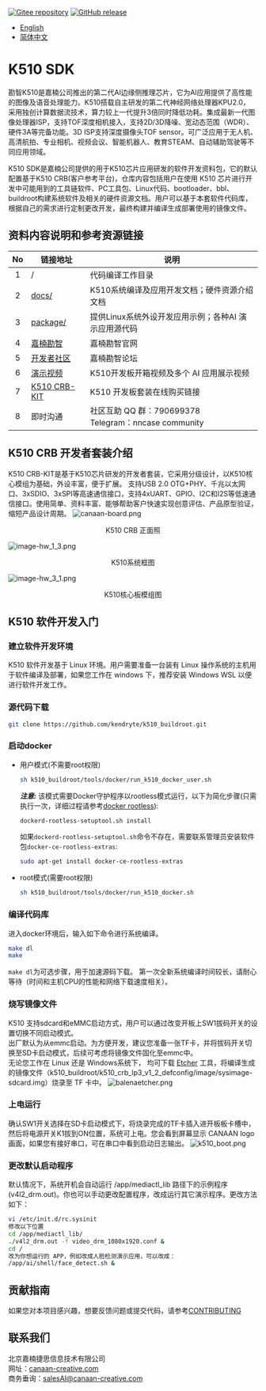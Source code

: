 [![Gitee repository](https://img.shields.io/badge/gitee-repository-blue?logo=gitee&style=plastic)](https://gitee.com/kendryte/k510_buildroot)
[![GitHub release](https://img.shields.io/github/v/release/kendryte/k510_buildroot?color=brightgreen&display_name=tag&logo=github&style=plastic)](https://github.com/kendryte/k510_buildroot/releases)

* [English](../README.md)
* [简体中文](README.zh-Hans.md)
  
# K510 SDK

勘智K510是嘉楠公司推出的第二代AI边缘侧推理芯片，它为AI应用提供了高性能的图像及语音处理能力。K510搭载自主研发的第二代神经网络处理器KPU2.0， 采用独创计算数据流技术，算力较上一代提升3倍同时降低功耗。集成最新一代图像处理器ISP，支持TOF深度相机接入，支持2D/3D降噪、宽动态范围（WDR）、硬件3A等完备功能。3D ISP支持深度摄像头TOF sensor。可广泛应用于无人机、高清航拍、专业相机、视频会议、智能机器人、教育STEAM、自动辅助驾驶等不同应用领域。

K510 SDK是嘉楠公司提供的用于K510芯片应用研发的软件开发资料包，它的默认配置基于K510 CRB(客户参考平台)，仓库内容包括用户在使用 K510 芯片进行开发中可能用到的工具链软件、PC工具包、Linux代码、bootloader、bbl、buildroot构建系统软件及相关的硬件资源文档。用户可以基于本套软件代码库，根据自己的需求进行定制更改开发，最终构建并编译生成部署使用的镜像文件。

## 资料内容说明和参考资源链接

| No | 链接地址 | 说明  |
| :----: | ---- |  ------------------------------------------------------------ |
|1| / | 代码编译工作目录 |
|2|[docs/](https://github.com/kendryte/k510_docs)| K510系统编译及应用开发文档；硬件资源介绍文档
|3|[package/](/package/)| 提供Linux系统外设开发应用示例；各种AI 演示应用源代码  |
|4|[嘉楠勘智](https://canaan-creative.com/product/勘智k510)|嘉楠勘智官网|
|5|[开发者社区](https://canaan-creative.com/developer)|嘉楠勘智论坛
|6|[演示视频](https://space.bilibili.com/677429436)|K510开发板开箱视频及多个 AI 应用展示视频|
|7|[K510 CRB-KIT](https://item.taobao.com/item.htm?spm=a230r.1.14.1.22714815bDh5ei&id=673510674381&ns=1&abbucket=0&mt=)|K510 开发板套装在线购买链接|
|8|即时沟通|  社区互助 QQ 群：790699378</br>Telegram：nncase community |

## K510 CRB 开发者套装介绍

K510 CRB-KIT是基于K510芯片研发的开发者套装，它采用分级设计，以K510核心模组为基础，外设丰富，便于扩展。 支持USB 2.0 OTG+PHY、千兆以太网口、3xSDIO、3xSPI等高速通信接口，支持4xUART、GPIO、I2C和I2S等低速通信接口。使用简单、资料丰富、能够帮助客户快速实现创意评估、产品原型验证，缩短产品设计周期。
![canaan-board.png](https://github.com/kendryte/k510_docs/raw/v1.5/zh/images/hw_crb_v1_2/canaan-board.png)
<center>K510 CRB 正面照 </center>

![image-hw_1_3.png](https://github.com/kendryte/k510_docs/raw/v1.5/zh/images/hw_crb_v1_2/image-hw_1_3.png)
<center>K510系统框图</center>  

![image-hw_3_1.png](https://github.com/kendryte/k510_docs/raw/v1.5/zh/images/hw_crb_v1_2/image-hw_3_1.png)
<center>K510核心板模组图</center>  

## K510 软件开发入门

### 建立软件开发环境

K510 软件开发基于 Linux 环境。用户需要准备一台装有 Linux 操作系统的主机用于软件编译及部署，如果您工作在 windows 下，推荐安装 Windows WSL 以便进行软件开发工作。

### 源代码下载

```sh
git clone https://github.com/kendryte/k510_buildroot.git
```

### 启动docker

* 用户模式(不需要root权限)

   ```sh
   sh k510_buildroot/tools/docker/run_k510_docker_user.sh
   ```

   _**注意:**_ 该模式需要Docker守护程序以rootless模式运行，以下为简化步骤(只需执行一次，详细过程请参考[docker rootless](https://docs.docker.com/engine/security/rootless/#install)):

   ```sh
   dockerd-rootless-setuptool.sh install
   ```

   如果`dockerd-rootless-setuptool.sh`命令不存在，需要联系管理员安装软件包`docker-ce-rootless-extras`:

   ```sh
   sudo apt-get install docker-ce-rootless-extras
   ```

* root模式(需要root权限)

   ```sh
   sh k510_buildroot/tools/docker/run_k510_docker.sh
   ```

### 编译代码库

进入docker环境后，输入如下命令进行系统编译。

```sh
make dl
make
```

`make dl`为可选步骤，用于加速源码下载。
第一次全新系统编译时间较长，请耐心等待（时间和主机CPU的性能和网络下载速度相关）。

### 烧写镜像文件

K510 支持sdcard和eMMC启动方式，用户可以通过改变开板上SW1拔码开关的设置切换不同启动模式。  
出厂默认为从emmc启动。为方便开发，建议您准备一张TF卡，并将拔码开关切换至SD卡启动模式，后续可考虑将镜像文件固化至emmc中。  
无论您工作在 Linux 还是 Windows系统下， 均可下载 [Etcher](https://www.balena.io/etcher/) 工具，将编译生成的镜像文件（k510_buildroot/k510_crb_lp3_v1_2_defconfig/image/sysimage-sdcard.img）烧录至 TF 卡中。
![balenaetcher.png](https://github.com/kendryte/k510_docs/raw/v1.5/zh/images/quick_start/balenaetcher.png)

### 上电运行

确认SW1开关选择在SD卡启动模式下，将烧录完成的TF卡插入进开板板卡槽中，然后将电源开关K1拔到ON位置，系统可上电。您会看到屏幕显示 CANAAN logo 画面，如果您有接好串口，可在串口中看到启动日志输出。
![k510_boot.png](https://github.com/kendryte/k510_docs/raw/v1.5/zh/images/quick_start/k510_boot.png)

### 更改默认启动程序

默认情况下，系统开机会自动运行 /app/mediactl_lib 路径下的示例程序(v4l2_drm.out)。你也可以手动更改配置程序，改成运行其它演示程序。更改方法如下：

```sh
vi /etc/init.d/rc.sysinit
修改以下位置
cd /app/mediactl_lib/
./v4l2_drm.out -f video_drm_1080x1920.conf &
cd /
改为你想运行的 APP，例如改成人脸检测演示应用，可以改成：
/app/ai/shell/face_detect.sh &
```

## 贡献指南

如果您对本项目感兴趣，想要反馈问题或提交代码，请参考[CONTRIBUTING](.github/CONTRIBUTING.md)

## 联系我们

北京嘉楠捷思信息技术有限公司  
网址：[canaan-creative.com](https://canaan-creative.com)  
商务垂询：[salesAI@canaan-creative.com](mailto:salesAI@canaan-creative.com)
